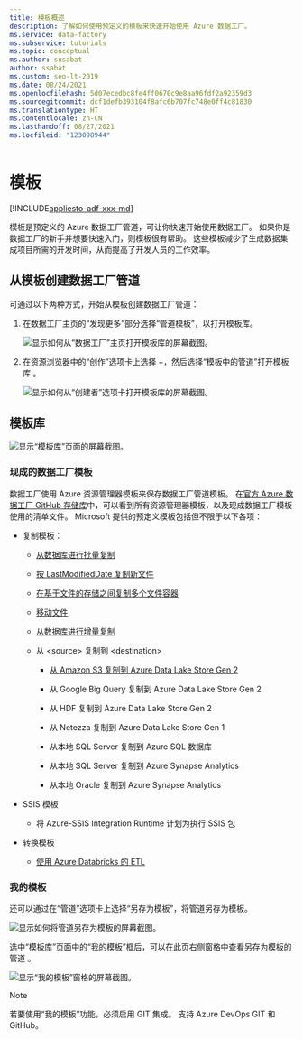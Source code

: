 ```yaml
---
title: 模板概述
description: 了解如何使用预定义的模板来快速开始使用 Azure 数据工厂。
ms.service: data-factory
ms.subservice: tutorials
ms.topic: conceptual
ms.author: susabat
author: ssabat
ms.custom: seo-lt-2019
ms.date: 08/24/2021
ms.openlocfilehash: 5d07ecedbc8fe4ff0670c9e8aa96fdf2a92359d3
ms.sourcegitcommit: dcf1defb393104f8afc6b707fc748e0ff4c81830
ms.translationtype: HT
ms.contentlocale: zh-CN
ms.lasthandoff: 08/27/2021
ms.locfileid: "123098944"
---
```

# <a name="templates"></a>模板

[!INCLUDE[appliesto-adf-xxx-md](includes/appliesto-adf-xxx-md.md)]

模板是预定义的 Azure 数据工厂管道，可让你快速开始使用数据工厂。 如果你是数据工厂的新手并想要快速入门，则模板很有帮助。 这些模板减少了生成数据集成项目所需的开发时间，从而提高了开发人员的工作效率。

## <a name="create-data-factory-pipelines-from-templates"></a>从模板创建数据工厂管道

可通过以下两种方式，开始从模板创建数据工厂管道：

1.  在数据工厂主页的“发现更多”部分选择“管道模板”，以打开模板库。 

    ![显示如何从“数据工厂”主页打开模板库的屏幕截图。](media/doc-common-process/home-page-pipeline-templates-tile.png)

1.  在资源浏览器中的“创作”选项卡上选择 +，然后选择“模板中的管道”打开模板库 。

    ![显示如何从“创建者”选项卡打开模板库的屏幕截图。](media/solution-templates-introduction/templates-introduction-image-2.png)

## <a name="template-gallery"></a>模板库

![显示“模板库”页面的屏幕截图。](media/solution-templates-introduction/templates-introduction-image-3.png)

### <a name="out-of-the-box-data-factory-templates"></a>现成的数据工厂模板

数据工厂使用 Azure 资源管理器模板来保存数据工厂管道模板。 在[官方 Azure 数据工厂 GitHub 存储库](https://github.com/Azure/Azure-DataFactory/tree/master/templates)中，可以看到所有资源管理器模板，以及现成数据工厂模板使用的清单文件。 Microsoft 提供的预定义模板包括但不限于以下各项：

-   复制模板：

    -   [从数据库进行批量复制](solution-template-bulk-copy-with-control-table.md)
    
    -   [按 LastModifiedDate 复制新文件](solution-template-copy-new-files-lastmodifieddate.md)

    -   [在基于文件的存储之间复制多个文件容器](solution-template-copy-files-multiple-containers.md)

    -   [移动文件](solution-template-move-files.md)

    -   [从数据库进行增量复制](solution-template-delta-copy-with-control-table.md)

    -   从 \<source\> 复制到 \<destination\>

        -   [从 Amazon S3 复制到 Azure Data Lake Store Gen 2](solution-template-migration-s3-azure.md)

        -   从 Google Big Query 复制到 Azure Data Lake Store Gen 2

        -   从 HDF 复制到 Azure Data Lake Store Gen 2

        -   从 Netezza 复制到 Azure Data Lake Store Gen 1

        -   从本地 SQL Server 复制到 Azure SQL 数据库

        -   从本地 SQL Server 复制到 Azure Synapse Analytics

        -   从本地 Oracle 复制到 Azure Synapse Analytics

-   SSIS 模板

    -   将 Azure-SSIS Integration Runtime 计划为执行 SSIS 包

-   转换模板

    -   [使用 Azure Databricks 的 ETL](solution-template-databricks-notebook.md)

### <a name="my-templates"></a>我的模板

还可以通过在“管道”选项卡上选择“另存为模板”，将管道另存为模板。

![显示如何将管道另存为模板的屏幕截图。](media/solution-templates-introduction/templates-introduction-image-4.png)

选中“模板库”页面中的“我的模板”框后，可以在此页右侧窗格中查看另存为模板的管道 。 

![显示“我的模板”窗格的屏幕截图。](media/solution-templates-introduction/templates-introduction-image-5.png)

> [!NOTE]
> 若要使用“我的模板”功能，必须启用 GIT 集成。 支持 Azure DevOps GIT 和 GitHub。
